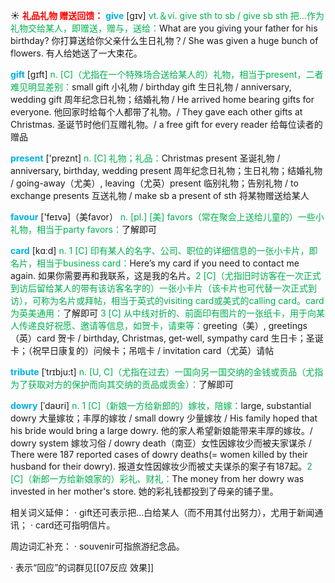 ☀ <font color="red">**礼品礼物 赠送回馈：**</font>
<font color="sky blue">**give**</font> [ɡɪv] 
<font color="#00b050">vt.＆vi. give sth to sb / give sb sth 把…作为礼物交给某人，即赠送，赠与，送给：</font>What are you giving your father for his birthday? 你打算送给你父亲什么生日礼物？/ She was given a huge bunch of flowers. 有人给她送了一大束花。

<font color="sky blue">**gift**</font> [ɡɪft] 
<font color="#00b050">n. [C]（尤指在一个特殊场合送给某人的）礼物，相当于present，二者难见明显差别：</font>small gift 小礼物 / birthday gift 生日礼物 / anniversary, wedding gift 周年纪念日礼物；结婚礼物 / He arrived home bearing gifts for everyone. 他回家时给每个人都带了礼物。/ They gave each other gifts at Christmas. 圣诞节时他们互赠礼物。/ a free gift for every reader 给每位读者的赠品

<font color="sky blue">**present**</font> ['preznt] 
<font color="#00b050">n. [C] 礼物；礼品：</font>Christmas present 圣诞礼物 / anniversary, birthday, wedding present 周年纪念日礼物；生日礼物；结婚礼物 / going-away（尤美）, leaving（尤英）present 临别礼物；告别礼物 / to exchange presents 互送礼物 / make sb a present of sth 将某物赠送给某人

<font color="sky blue">**favour**</font> ['feɪvə]（美favor）
<font color="#00b050">n. [pl.] [美] favors（常在聚会上送给儿童的）一些小礼物，相当于party favors：</font>了解即可

<font color="sky blue">**card**</font> [kɑːd] 
<font color="#00b050">n. 1 [C] 印有某人的名字、公司、职位的详细信息的一张小卡片，即名片，相当于business card：</font>Here’s my card if you need to contact me again. 如果你需要再和我联系，这是我的名片。<font color="#00b050">2 [C]（尤指旧时访客在一次正式到访后留给某人的带有该访客名字的）一张小卡片（该卡片也可代替一次正式到访），可称为名片或拜帖，相当于英式的visiting card或美式的calling card。card为英美通用：</font>了解即可 <font color="#00b050">3 [C] 从中线对折的、前面印有图片的一张纸卡，用于向某人传递良好祝愿、邀请等信息，如贺卡，请柬等：</font>greeting（美）, greetings（英）card 贺卡 / birthday, Christmas, get-well, sympathy card 生日卡；圣诞卡；（祝早日康复的）问候卡；吊唁卡 / invitation card（尤英）请帖
           
<font color="sky blue">**tribute**</font> [ˈtrɪbju:t]
<font color="#00b050">n. [U, C]（尤指在过去）一国向另一国交纳的金钱或贡品（尤指为了获取对方的保护而向其交纳的贡品或贡金）：</font>了解即可
           
<font color="sky blue">**dowry**</font> [ˈdaʊri]
<font color="#00b050">n. 1 [C]（新娘一方给新郎的）嫁妆，陪嫁：</font>large, substantial dowry 大量嫁妆；丰厚的嫁妆 / small dowry 少量嫁妆 / His family hoped that his bride would bring a large dowry. 他的家人希望新娘能带来丰厚的嫁妆。/ dowry system 嫁妆习俗 / dowry death（南亚）女性因嫁妆少而被夫家谋杀 / There were 187 reported cases of dowry deaths(= women killed by their husband for their dowry). 报道女性因嫁妆少而被丈夫谋杀的案子有187起。<font color="#00b050">2 [C]（新郎一方给新娘家的）彩礼、财礼：</font>The money from her dowry was invested in her mother's store. 她的彩礼钱都投到了母亲的铺子里。

相关词义延伸：
· gift还可表示把…白给某人（而不用其付出努力），尤用于新闻通讯；
· card还可指明信片。

周边词汇补充：
· souvenir可指旅游纪念品。

· 表示“回应”的词群见[[07反应 效果]]
